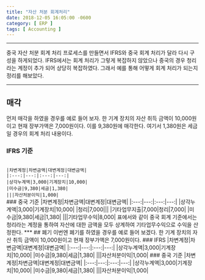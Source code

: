 ```yaml
---
title: "자산 처분 회계처리"
date: 2018-12-05 16:05:00 -0600
category: [ ERP ]
tags: [ Accounting ]
---
```

***
중국 자산 처분 회계 처리 프로세스를 만들면서 IFRS와 중국 회계 처리가 달라 다시 구성을 하게되었다.
IFRS에서는 회계 처리가 그렇게 복잡하지 않았으나 중국의 경우 청리라는 계정이 추가 되어 상당히 복잡하였다.
그래서 예를 통해 어떻게 회계 처리가 되는지 정리를 해보았다.

***
## 매각
먼저 매각을 하였을 경우를 예로 들어 보자.
한 기계 장치의 자산 취득 금액이 10,000원이고 현재 장부가액은 7,000원이다.
이를 9,380원에 매각한다. 여기서 1,380원은 세금일 경우의 회계 처리 내용이다.
### IFRS 기준
<code>
|차변계정|차변금액|대변계정|대변금액|
|:---:|---:|:---:|---:|
|상각누계액|3,000|기계장치|10,000|
|미수금|9,380|세금|1,380|
|||자산처분이익|1,000|
</code>
### 중국 기준
|차변계정|차변금액|대변계정|대변금액|
|:---:|---:|:---:|---:|
|상각누계액|3,000|기계장치|10,000|
|청리|7,000|||
|기타업무지출|7,000|청리|7,000|
|미수금|9,380|세금|1,380|
|||기타업무수익|8,000|
표에서와 같이 중국 회계 기준에서는 청리라는 계정을 통하여 자산에 대한 금액을 모두 상계하여 기타업무수익으로 수익을 산정한다.
***
## 폐기
이번엔 폐기를 하였을 경우를 예로 들어 보겠다.
한 기계 장치의 자산 취득 금액이 10,000원이고 현재 장부가액은 7,000원이다.
### IFRS
|차변계정|차변금액|대변계정|대변금액|
|:---:|---:|:---:|---:|
|상각누계액|3,000|기계장치|10,000|
|미수금|9,380|세금|1,380|
|||자산처분이익|1,000|
### 중국 기준
|차변계정|차변금액|대변계정|대변금액|
|:---:|---:|:---:|---:|
|상각누계액|3,000|기계장치|10,000|
|미수금|9,380|세금|1,380|
|||자산처분이익|1,000|